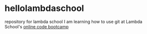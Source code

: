 # hellolambdaschool
repository for lambda school
I am learning how to use git at Lambda School's [online code bootcamp](https://lambdaschool.com/mini-bootcamp)
